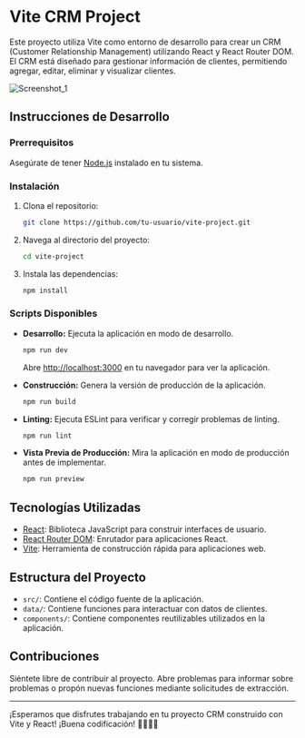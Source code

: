 # Vite CRM Project

Este proyecto utiliza Vite como entorno de desarrollo para crear un CRM (Customer Relationship Management) utilizando React y React Router DOM. El CRM está diseñado para gestionar información de clientes, permitiendo agregar, editar, eliminar y visualizar clientes.

![Screenshot_1](https://github.com/Alonedevil8/Aplicacion-React-CRM/assets/6482729/53dff656-badc-4988-9626-974037177d3c)


## Instrucciones de Desarrollo

### Prerrequisitos

Asegúrate de tener [Node.js](https://nodejs.org/) instalado en tu sistema.

### Instalación

1. Clona el repositorio:

   ```bash
   git clone https://github.com/tu-usuario/vite-project.git
   ```

2. Navega al directorio del proyecto:

   ```bash
   cd vite-project
   ```

3. Instala las dependencias:

   ```bash
   npm install
   ```

### Scripts Disponibles

- **Desarrollo:** Ejecuta la aplicación en modo de desarrollo.

  ```bash
  npm run dev
  ```

  Abre [http://localhost:3000](http://localhost:3000) en tu navegador para ver la aplicación.

- **Construcción:** Genera la versión de producción de la aplicación.

  ```bash
  npm run build
  ```

- **Linting:** Ejecuta ESLint para verificar y corregir problemas de linting.

  ```bash
  npm run lint
  ```

- **Vista Previa de Producción:** Mira la aplicación en modo de producción antes de implementar.

  ```bash
  npm run preview
  ```

## Tecnologías Utilizadas

- [React](https://reactjs.org/): Biblioteca JavaScript para construir interfaces de usuario.
- [React Router DOM](https://reactrouter.com/): Enrutador para aplicaciones React.
- [Vite](https://vitejs.dev/): Herramienta de construcción rápida para aplicaciones web.

## Estructura del Proyecto

- `src/`: Contiene el código fuente de la aplicación.
- `data/`: Contiene funciones para interactuar con datos de clientes.
- `components/`: Contiene componentes reutilizables utilizados en la aplicación.

## Contribuciones

Siéntete libre de contribuir al proyecto. Abre problemas para informar sobre problemas o propón nuevas funciones mediante solicitudes de extracción.

---

¡Esperamos que disfrutes trabajando en tu proyecto CRM construido con Vite y React! ¡Buena codificación! 👩‍💻👨‍💻
